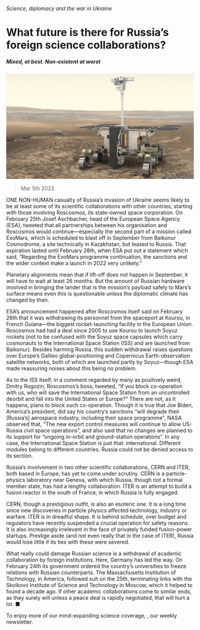 ###### Science, diplomacy and the war in Ukraine

# What future is there for Russia’s foreign science collaborations? 

##### Mixed, at best. Non-existent at worst 

![image](images/20220305_stp503.jpg) 

> Mar 5th 2022 

ONE NON-HUMAN casualty of Russia’s invasion of Ukraine seems likely to be at least some of its scientific collaborations with other countries, starting with those involving Roscosmos, its state-owned space corporation. On February 25th Josef Aschbacher, head of the European Space Agency (ESA), tweeted that all partnerships between his organisation and Roscosmos would continue—especially the second part of a mission called ExoMars, which is scheduled to blast off in September from Baikonur Cosmodrome, a site technically in Kazakhstan, but leased to Russia. That aspiration lasted until February 28th, when ESA put out a statement which said, “Regarding the ExoMars programme continuation, the sanctions and the wider context make a launch in 2022 very unlikely.”

Planetary alignments mean that if lift-off does not happen in September, it will have to wait at least 26 months. But the amount of Russian hardware involved in bringing the lander that is the mission’s payload safely to Mars’s surface means even this is questionable unless the diplomatic climate has changed by then.


ESA’s announcement happened after Roscosmos itself said on February 26th that it was withdrawing its personnel from the spaceport at Kourou, in French Guiana—the biggest rocket-launching facility in the European Union. Roscosmos had had a deal since 2005 to use Kourou to launch Soyuz rockets (not to be confused with the Soyuz space capsules which carry cosmonauts to the International Space Station (ISS) and are launched from Baikonur). Besides harming Russia, this sudden withdrawal raises questions over Europe’s Galileo global-positioning and Copernicus Earth-observation satellite networks, both of which are launched partly by Soyuz—though ESA made reassuring noises about this being no problem.

As to the ISS itself, in a comment regarded by many as positively weird, Dmitry Rogozin, Roscosmos’s boss, tweeted, “If you block co-operation with us, who will save the International Space Station from an uncontrolled deorbit and fall into the United States or Europe?” There are not, as it happens, plans to block such co-operation. Though it is true that Joe Biden, America’s president, did say his country’s sanctions “will degrade their [Russia’s] aerospace industry, including their space programme”, NASA observed that, “The new export control measures will continue to allow US-Russia civil space operations”, and also said that no changes are planned to its support for “ongoing in-orbit and ground-station operations”. In any case, the International Space Station is just that: international. Different modules belong to different countries. Russia could not be denied access to its section.

Russia’s involvement in two other scientific collaborations, CERN and ITER, both based in Europe, has yet to come under scrutiny. CERN is a particle-physics laboratory near Geneva, with which Russia, though not a formal member state, has had a lengthy collaboration. ITER is an attempt to build a fusion reactor in the south of France, in which Russia is fully engaged.

CERN, though a prestigious outfit, is also an esoteric one. It is a long time since new discoveries in particle physics affected technology, industry or warfare. ITER is in dreadful shape. It is behind schedule, over budget and regulators have recently suspended a crucial operation for safety reasons. It is also increasingly irrelevant in the face of privately funded fusion-power startups. Prestige aside (and not even really that in the case of ITER), Russia would lose little if its ties with these were severed.

What really could damage Russian science is a withdrawal of academic collaboration by foreign institutions. Here, Germany has led the way. On February 24th its government ordered the country’s universities to freeze relations with Russian counterparts. The Massachusetts Institution of Technology, in America, followed suit on the 25th, terminating links with the Skolkovo Institute of Science and Technology in Moscow, which it helped to found a decade ago. If other academic collaborations come to similar ends, as they surely will unless a peace deal is rapidly negotiated, that will hurt a lot. ■

To enjoy more of our mind-expanding science coverage, , our weekly newsletter.

